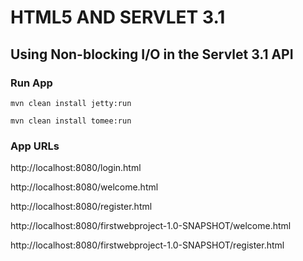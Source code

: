 # HTML5 AND SERVLET 3.1
## Using Non-blocking I/O in the Servlet 3.1 API
### Run App
`mvn clean install jetty:run`

`mvn clean install tomee:run`

### App URLs
http://localhost:8080/login.html

http://localhost:8080/welcome.html

http://localhost:8080/register.html

http://localhost:8080/firstwebproject-1.0-SNAPSHOT/welcome.html

http://localhost:8080/firstwebproject-1.0-SNAPSHOT/register.html
